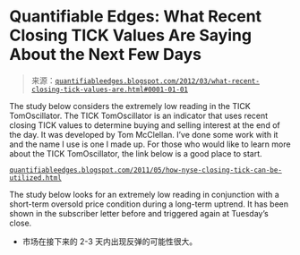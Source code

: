 <!--yml

- 分类：未分类

- 日期：2024-05-18 08:51:16

-->

# Quantifiable Edges: What Recent Closing TICK Values Are Saying About the Next Few Days

> 来源：[`quantifiableedges.blogspot.com/2012/03/what-recent-closing-tick-values-are.html#0001-01-01`](http://quantifiableedges.blogspot.com/2012/03/what-recent-closing-tick-values-are.html#0001-01-01)

The study below considers the extremely low reading in the TICK TomOscillator. The TICK TomOscillator is an indicator that uses recent closing TICK values to determine buying and selling interest at the end of the day. It was developed by Tom McClellan. I’ve done some work with it and the name I use is one I made up. For those who would like to learn more about the TICK TomOscillator, the link below is a good place to start.

[`quantifiableedges.blogspot.com/2011/05/how-nyse-closing-tick-can-be-utilized.html`](http://quantifiableedges.blogspot.com/2011/05/how-nyse-closing-tick-can-be-utilized.html)

The study below looks for an extremely low reading in conjunction with a short-term oversold price condition during a long-term uptrend. It has been shown in the subscriber letter before and triggered again at Tuesday’s close.

- 市场在接下来的 2-3 天内出现反弹的可能性很大。
